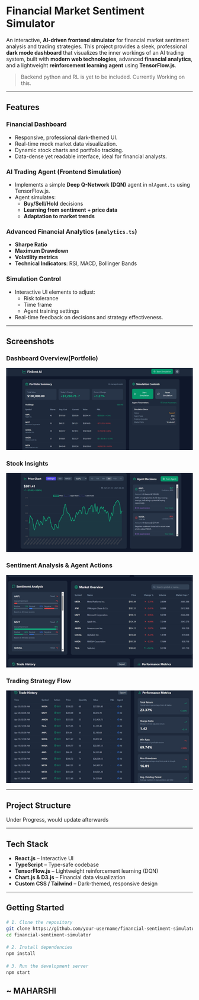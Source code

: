 #  Financial Market Sentiment Simulator

An interactive, **AI-driven frontend simulator** for financial market sentiment analysis and trading strategies. This project provides a sleek, professional **dark mode dashboard** that visualizes the inner workings of an AI trading system, built with **modern web technologies**, advanced **financial analytics**, and a lightweight **reinforcement learning agent** using **TensorFlow.js**.

>  Backend python and RL is yet to be included. Currently Working on this.

---

## Features

### Financial Dashboard
- Responsive, professional dark-themed UI.
- Real-time mock market data visualization.
- Dynamic stock charts and portfolio tracking.
- Data-dense yet readable interface, ideal for financial analysts.

### AI Trading Agent (Frontend Simulation)
- Implements a simple **Deep Q-Network (DQN)** agent in `mlAgent.ts` using TensorFlow.js.
- Agent simulates:
  - **Buy/Sell/Hold** decisions
  - **Learning from sentiment + price data**
  - **Adaptation to market trends**

### Advanced Financial Analytics (`analytics.ts`)
- **Sharpe Ratio**
- **Maximum Drawdown**
- **Volatility metrics**
- **Technical Indicators**: RSI, MACD, Bollinger Bands

###  Simulation Control
- Interactive UI elements to adjust:
  - Risk tolerance
  - Time frame
  - Agent training settings
- Real-time feedback on decisions and strategy effectiveness.

---

## Screenshots

### Dashboard Overview(Portfolio)
![Dashboard Overview](./images/portfoliosummary.jpeg)

### Stock Insights
![Portfolio Charts](./images/pricechart.jpeg)

### Sentiment Analysis & Agent Actions
![Sentiment Logic](./images/sentimentanalysis.jpeg)

### Trading Strategy Flow
![Component Panel](./images/tradehistory.jpeg)

---

## Project Structure

Under Progress, would update afterwards


---

## Tech Stack

- **React.js** – Interactive UI
- **TypeScript** – Type-safe codebase
- **TensorFlow.js** – Lightweight reinforcement learning (DQN)
- **Chart.js & D3.js** – Financial data visualization
- **Custom CSS / Tailwind** – Dark-themed, responsive design

---

## Getting Started

```bash
# 1. Clone the repository
git clone https://github.com/your-username/financial-sentiment-simulator.git
cd financial-sentiment-simulator

# 2. Install dependencies
npm install

# 3. Run the development server
npm start
```

## ~ MAHARSHI
